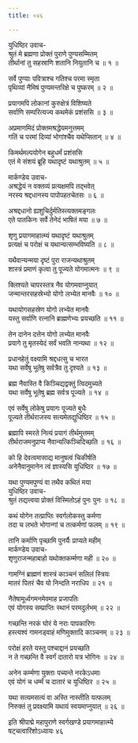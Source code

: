 ```yaml
---
title: ०४६

---
```

युधिष्ठिर उवाच-  
श्रुतं मे ब्रह्मणा प्रोक्तं पुराणे पुण्यसम्मितम्  
तीर्थानां तु सहस्राणि शतानि नियुतानि च ॥ १ ॥


सर्वे पुण्याः पवित्राश्च गतिश्च परमा स्मृता  
पृथिव्यां नैमिषं पुण्यमन्तरिक्षे च पुष्करम् ॥ २ ॥


प्रयागमपि लोकानां कुरुक्षेत्रं विशिष्यते  
सर्वाणि सम्परित्यज्य कथमेकं प्रशंससि ॥ ३ ॥


अप्रमाणमिदं प्रोक्तमश्रद्धेयमनुत्तमम्  
गतिं च परमां दिव्यां भोगांश्चैव यथेप्सितान् ॥ ४ ॥


किमर्थमल्पयोगेन बहुधर्मं प्रशंससि  
एतं मे संशयं ब्रूहि यथादृष्टं यथाश्रुतम् ॥ ५ ॥


मार्कण्डेय उवाच-  
अश्रद्धेयं न वक्तव्यं प्रत्यक्षमपि तद्भवेत्  
नरस्य श्रद्दधानस्य पापोपहतचेतसः ॥ ६ ॥


अश्रद्दधानो ह्यशुचिर्दुर्मतिस्त्यक्तमङ्गलः  
एते पातकिनः सर्वे तेनेदं भाषितं मया ॥ ७ ॥


शृणु प्रयागमाहात्म्यं यथादृष्टं यथाश्रुतम्  
प्रत्यक्षं च परोक्षं च यथान्यत्सम्भविष्यति ॥ ८ ॥


यथैवान्यन्मया दृष्टं पुरा राजन्यथाश्रुतम्  
शास्त्रं प्रमाणं कृत्वा तु पूज्यते योगमात्मनः ॥ ९ ॥


क्लिश्यते चापरस्तत्र नैव योगमवाप्नुयात्  
जन्मान्तरसहस्रेभ्यो योगो लभ्येत मानवैः ॥ १० ॥


यथायोगसहस्रेण योगो लभ्येत मानवैः  
यस्तु सर्वाणि रत्नानि ब्राह्मणेभ्यः प्रयच्छति ॥ ११ ॥


तेन दानेन दत्तेन योगो लभ्येत मानवैः  
प्रयागे तु मृतस्येदं सर्वं भवति नान्यथा ॥ १२ ॥


प्रधानहेतुं वक्ष्यामि श्रद्दधत्सु च भारत  
यथा सर्वेषु भूतेषु सर्वत्रैव तु दृश्यते ॥ १३ ॥


ब्रह्म नैवास्ति वै किञ्चिद्यद्वक्तुं त्विदमुच्यते  
यथा सर्वेषु भूतेषु ब्रह्म सर्वत्र पूज्यते ॥ १४ ॥


एवं सर्वेषु लोकेषु प्रयागः पूज्यते बुधैः  
पूज्यते तीर्थराजस्य सत्यमेतद्युधिष्ठिर ॥ १५ ॥


ब्रह्मापि स्मरते नित्यं प्रयागं तीर्थमुत्तमम्  
तीर्थराजमनुप्राप्य नैवान्यत्किञ्चिदिच्छति ॥ १६ ॥


को हि देवत्वमासाद्य मानुषत्वं चिकीर्षति  
अनेनैवानुमानेन त्वं ज्ञास्यसि युधिष्ठिर ॥ १७ ॥


यथा पुण्यमपुण्यं वा तथैव कथितं मया  
युधिष्ठिर उवाच-  
श्रुतं तद्यत्त्वया प्रोक्तं विस्मितोऽहं पुनः पुनः ॥ १८ ॥


कथं योगेन तत्प्राप्तिः स्वर्गलोकस्तु कर्मणा  
तदा च लभते भोगान्गां च तत्कर्मणां फलम् ॥ १९ ॥


तानि कर्माणि पृच्छामि पुनर्यैः प्राप्यते महीम्  
मार्कण्डेय उवाच-  
शृणुराजन्महाबाहो यथोक्तकर्म्मणा मही ॥ २० ॥


गामग्निं ब्राह्मणं शास्त्रं काञ्चनं सलिलं स्त्रियः  
मातरं पितरं चैव यो निन्दति नराधिप ॥ २१ ॥


नैतेषामूर्ध्वगमनमेवमाह प्रजापतिः  
एवं योगस्य सम्प्राप्तिः स्थानं परमदुर्लभम् ॥ २२ ॥


गच्छन्ति नरकं घोरं ये नराः पापकारिणः  
हस्त्यश्वं गामनड्वाहं मणिमुक्तादि काञ्चनम् ॥ २३ ॥


परोक्षं हरते यस्तु पश्चाद्दानं प्रयच्छति  
न ते गच्छन्ति वै स्वर्गं दातारो यत्र भोगिनः ॥ २४ ॥


अनेन कर्म्मणा युक्ताः पच्यन्ते नरकेऽधमाः  
एवं योगं च धर्म्मं च दातारं च युधिष्ठिर ॥ २५ ॥


यथा सत्यमसत्यं वा अस्ति नास्तीति यत्फलम्  
निरुक्तं तु प्रवक्ष्यामि यथायं स्वयमाप्नुयात् ॥ २६ ॥


इति श्रीपाद्मे महापुराणे स्वर्गखण्डे प्रयागमाहात्म्ये  
षट्चत्वारिंशोऽध्यायः ४६